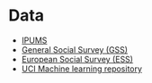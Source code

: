 # Data 

- [IPUMS](https://ipums.org/)
- [General Social Survey (GSS)](https://gss.norc.org/)
- [European Social Survey (ESS)](https://www.europeansocialsurvey.org/)
- [UCI Machine learning repository](https://archive.ics.uci.edu/ml/index.php)